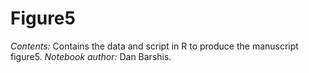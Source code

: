 # Figure5
*Contents:* Contains the data and script in R to produce the manuscript figure5. *Notebook author:* Dan Barshis. 
